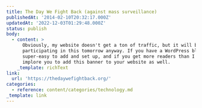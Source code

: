 ```yaml
---
title: The Day We Fight Back (against mass surveillance)
publishedAt: '2014-02-10T20:32:17.000Z'
updatedAt: '2022-12-03T01:29:48.000Z'
status: publish
body:
  - content: >
      Obviously, my website doesn't get a ton of traffic, but it will be
      participating in this tomorrow anyway. If you have a WordPress blog, it's
      super-easy to add and set up, and if you get more readers than I do, I
      implore you to add this banner to your website as well.
    _template: richText
link:
  url: 'https://thedaywefightback.org/'
categories:
  - reference: content/categories/technology.md
_template: link
---
```



